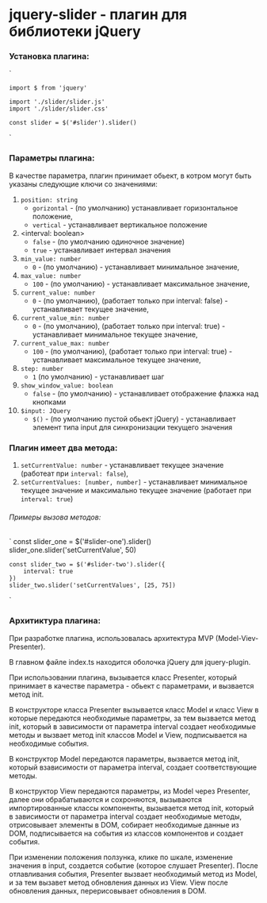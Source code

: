 # jquery-slider - плагин для библиотеки jQuery

### Установка плагина:
`

    import $ from 'jquery'

    import './slider/slider.js'
    import './slider/slider.css'

    const slider = $('#slider').slider()
`

### Параметры плагина:

В качестве параметра, плагин принимает обьект, в котром могут быть указаны следующие ключи со значениями: 

1. `position: string`
    - `gorizontal` - (по умолчанию) устанавливает горизонтальное положение,
    - `vertical` - устанавливает вертикальное положение
2. <interval: boolean>
    - `false` - (по умолчанию одиночное значение)
    - `true` - устанавливает интервал значения
3. `min_value: number`
    - `0` - (по умолчанию) - устанавливает минимальное значение,
4. `max_value: number`
    - `100` - (по умолчанию) - устанавливает максимальное значение,
5. `current_value: number`
    - `0` - (по умолчанию), (работает только при interval: false) - устанавливает текущее значение,
6. `current_value_min: number`
    - `0` - (по умолчанию), (работает только при interval: true) - устанавливает минимальное текущее значение,
7. `current_value_max: number`
    - `100` - (по умолчанию), (работает только при interval: true) - устанавливает максимальное текущее значение,
8. `step: number`
    - `1` (по умолчанию) - устанавливает шаг
9. `show_window_value: boolean`
    - `false` - (по умолчанию) - устанавливает отображение флажка над кнопками
10. `$input: JQuery`
    - `$()` - (по умолчанию пустой обьект jQuery) - устанавливает элемент типа input для синхронизации текущего значения

### Плагин имеет два метода:

1. `setCurrentValue: number` - устанавливает текущее значение (работеат при `interval: false`),
2. `setCurrentValues: [number, number]` - устанавливает минимальное текущее значение и максимально текущее значение (работает при `interval: true`)

###### Примеры вызова методов:

`
    const slider_one = $('#slider-one').slider()
    slider_one.slider('setCurrentValue', 50)

    const slider_two = $('#slider-two').slider({
        interval: true
    })
    slider_two.slider('setCurrentValues', [25, 75])
`

### Архитиктура плагина:

При разработке плагина, использовалась архитектура MVP (Model-Viev-Presenter).

В главном файле index.ts находится оболочка jQuery для jquery-plugin.

При использовании плагина, вызывается класс Presenter, который принимает в качестве параметра - обьект с параметрами, и вызвается метод init.

В конструкторе класса Presenter вызывается класс Model и класс View в которые передаются необходимые параметры, за тем вызвается метод init, который в зависимости от параметра interval создает необходимые методы и вызвает метод init классов Model и View, подписывается на необходимые события.

В конструктор Model передаются параметры, вызвается метод init, который взависимости от параметра interval, создает соответствующие методы.

В конструктор View передаются параметры, из Model через Presenter, далее они обрабатываются и сохроняются, вызываются импортированные классы компоненты, вызывается метод init, который в зависимости от параметра interval создает необходимые методы, отрисовывает элементы в DOM, собирает необходимые данные из DOM, подписывается на события из классов компонентов и создает события.

При изменении положения ползунка, клике по шкале, изменение значения в input, создается событие (которое слушает Presenter).
После отлавливания события, Presenter вызвает необходимый метод из Model, и за тем вызавет метод обновления данных из View.
View после обновления данных, перерисовывает обновления в DOM.